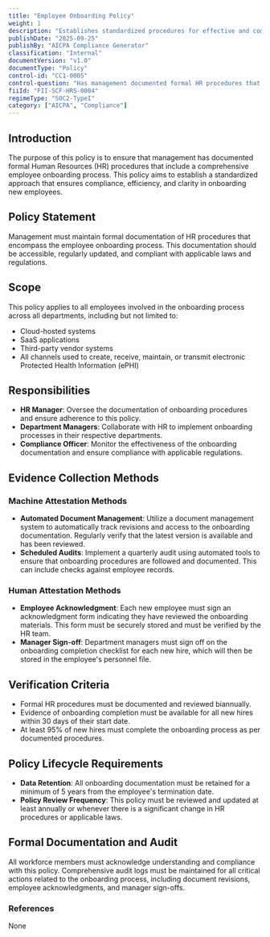 ```yaml
---
title: "Employee Onboarding Policy"
weight: 1
description: "Establishes standardized procedures for effective and compliant employee onboarding across all departments."
publishDate: "2025-09-25"
publishBy: "AICPA Compliance Generator"
classification: "Internal"
documentVersion: "v1.0"
documentType: "Policy"
control-id: "CC1-0005"
control-question: "Has management documented formal HR procedures that include the employee on-boarding process?"
fiiId: "FII-SCF-HRS-0004"
regimeType: "SOC2-TypeI"
category: ["AICPA", "Compliance"]
---
```


## Introduction
The purpose of this policy is to ensure that management has documented formal Human Resources (HR) procedures that include a comprehensive employee onboarding process. This policy aims to establish a standardized approach that ensures compliance, efficiency, and clarity in onboarding new employees.

## Policy Statement
Management must maintain formal documentation of HR procedures that encompass the employee onboarding process. This documentation should be accessible, regularly updated, and compliant with applicable laws and regulations.

## Scope
This policy applies to all employees involved in the onboarding process across all departments, including but not limited to:
- Cloud-hosted systems
- SaaS applications
- Third-party vendor systems
- All channels used to create, receive, maintain, or transmit electronic Protected Health Information (ePHI)

## Responsibilities
- **HR Manager**: Oversee the documentation of onboarding procedures and ensure adherence to this policy.
- **Department Managers**: Collaborate with HR to implement onboarding processes in their respective departments.
- **Compliance Officer**: Monitor the effectiveness of the onboarding documentation and ensure compliance with applicable regulations.

## Evidence Collection Methods

### Machine Attestation Methods
- **Automated Document Management**: Utilize a document management system to automatically track revisions and access to the onboarding documentation. Regularly verify that the latest version is available and has been reviewed.
- **Scheduled Audits**: Implement a quarterly audit using automated tools to ensure that onboarding procedures are followed and documented. This can include checks against employee records.

### Human Attestation Methods
- **Employee Acknowledgment**: Each new employee must sign an acknowledgment form indicating they have reviewed the onboarding materials. This form must be securely stored and must be verified by the HR team.
- **Manager Sign-off**: Department managers must sign off on the onboarding completion checklist for each new hire, which will then be stored in the employee's personnel file.

## Verification Criteria
- Formal HR procedures must be documented and reviewed biannually.
- Evidence of onboarding completion must be available for all new hires within 30 days of their start date.
- At least 95% of new hires must complete the onboarding process as per documented procedures.

## Policy Lifecycle Requirements
- **Data Retention**: All onboarding documentation must be retained for a minimum of 5 years from the employee's termination date.
- **Policy Review Frequency**: This policy must be reviewed and updated at least annually or whenever there is a significant change in HR procedures or applicable laws.

## Formal Documentation and Audit
All workforce members must acknowledge understanding and compliance with this policy. Comprehensive audit logs must be maintained for all critical actions related to the onboarding process, including document revisions, employee acknowledgments, and manager sign-offs.

### References
None
```